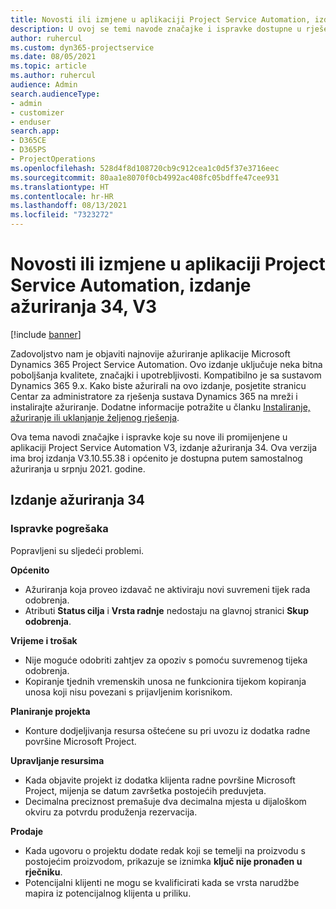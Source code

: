 ```yaml
---
title: Novosti ili izmjene u aplikaciji Project Service Automation, izdanje ažuriranja 34, V3
description: U ovoj se temi navode značajke i ispravke dostupne u rješenju Project Service Automation, izdanje ažuriranja 34, V3.
author: ruhercul
ms.custom: dyn365-projectservice
ms.date: 08/05/2021
ms.topic: article
ms.author: ruhercul
audience: Admin
search.audienceType:
- admin
- customizer
- enduser
search.app:
- D365CE
- D365PS
- ProjectOperations
ms.openlocfilehash: 528d4f8d108720cb9c912cea1c0d5f37e3716eec
ms.sourcegitcommit: 80aa1e8070f0cb4992ac408fc05bdffe47cee931
ms.translationtype: HT
ms.contentlocale: hr-HR
ms.lasthandoff: 08/13/2021
ms.locfileid: "7323272"
---
```

# <a name="whats-new-or-changed-in-project-service-automation-update-release-34-v3"></a>Novosti ili izmjene u aplikaciji Project Service Automation, izdanje ažuriranja 34, V3

[!include [banner](../includes/psa-now-project-operations.md)]

Zadovoljstvo nam je objaviti najnovije ažuriranje aplikacije Microsoft Dynamics 365 Project Service Automation. Ovo izdanje uključuje neka bitna poboljšanja kvalitete, značajki i upotrebljivosti. Kompatibilno je sa sustavom Dynamics 365 9.x. Kako biste ažurirali na ovo izdanje, posjetite stranicu Centar za administratore za rješenja sustava Dynamics 365 na mreži i instalirajte ažuriranje. Dodatne informacije potražite u članku [Instaliranje, ažuriranje ili uklanjanje željenog rješenja](/power-platform/admin/install-remove-preferred-solution).

Ova tema navodi značajke i ispravke koje su nove ili promijenjene u aplikaciji Project Service Automation V3, izdanje ažuriranja 34. Ova verzija ima broj izdanja V3.10.55.38 i općenito je dostupna putem samostalnog ažuriranja u srpnju 2021. godine.

## <a name="update-release-34"></a>Izdanje ažuriranja 34

### <a name="bug-fixes"></a>Ispravke pogrešaka
Popravljeni su sljedeći problemi.

**Općenito**

- Ažuriranja koja proveo izdavač ne aktiviraju novi suvremeni tijek rada odobrenja.
- Atributi **Status cilja** i **Vrsta radnje** nedostaju na glavnoj stranici **Skup odobrenja**.

**Vrijeme i trošak**

- Nije moguće odobriti zahtjev za opoziv s pomoću suvremenog tijeka odobrenja.
- Kopiranje tjednih vremenskih unosa ne funkcionira tijekom kopiranja unosa koji nisu povezani s prijavljenim korisnikom.

**Planiranje projekta**

- Konture dodjeljivanja resursa oštećene su pri uvozu iz dodatka radne površine Microsoft Project.

**Upravljanje resursima**

- Kada objavite projekt iz dodatka klijenta radne površine Microsoft Project, mijenja se datum završetka postojećih preduvjeta.
- Decimalna preciznost premašuje dva decimalna mjesta u dijaloškom okviru za potvrdu produženja rezervacija.

**Prodaje**

- Kada ugovoru o projektu dodate redak koji se temelji na proizvodu s postojećim proizvodom, prikazuje se iznimka **ključ nije pronađen u rječniku**.
- Potencijalni klijenti ne mogu se kvalificirati kada se vrsta narudžbe mapira iz potencijalnog klijenta u priliku.
